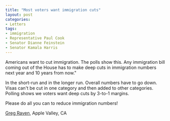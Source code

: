 ```yaml
---
title: "Most voters want immigration cuts"
layout: post
categories:
- Letters
tags:
- immigration
- Representative Paul Cook
- Senator Dianne Feinstein
- Senator Kamala Harris
---
```


Americans want to cut immigration. The polls show this. Any immigration bill coming out of the House has to make deep cuts in immigration numbers next year and 10 years from now."

In the short-run and in the longer run. Overall numbers have to go down. Visas can't be cut in one category and then added to other categories. Polling shows we voters want deep cuts by 3-to-1 margins.

Please do all you can to reduce immigration numbers!

[Greg Raven](https://www.gregraven.org/), Apple Valley, CA